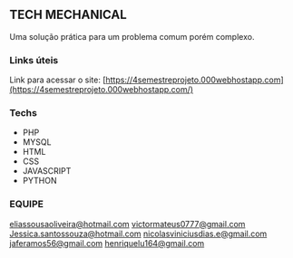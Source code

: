 ## TECH MECHANICAL

Uma solução prática para um problema comum porém complexo.

### Links úteis
 Link para acessar o site: [https://4semestreprojeto.000webhostapp.com](https://4semestreprojeto.000webhostapp.com/)


### Techs
 - PHP
 - MYSQL
 - HTML
 - CSS
 - JAVASCRIPT
 - PYTHON


### EQUIPE

eliassousaoliveira@hotmail.com
victormateus0777@gmail.com
Jessica.santossouza@hotmail.com
nicolasviniciusdias.e@gmail.com
jaferamos56@gmail.com
henriquelu164@gmail.com
